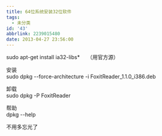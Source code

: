 ```yaml
---
title: 64位系统安装32位软件
tags:
  - 未分类
id: '43'
abbrlink: 2239015480
date: 2013-04-27 23:56:00
---
```


sudo apt-get install ia32-libs\*     （用官方源）  
  
安装  
sudo dpkg --force-architecture -i FoxitReader\_1.1.0\_i386.deb  
  
卸载  
sudo dpkg -P FoxitReader  
  
帮助  
dpkg --help  
  
不用多忘光了